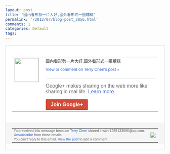 ```yaml
---
layout: post
title: "國內看形勢一片大好,國外看形式一團糟糕"
permalink: '/2012/07/blog-post_2856.html'
comments: 1
categories: Default
tags: 
---
```

<div style="border:solid 1px #dfdfdf;color:#686868;font:13px Arial"><div style="background-color:#fff;padding:20px;"><table cellpadding="0" cellspacing="0"><tr><td style="padding-right:15px;vertical-align:top"><a href="https://plus.google.com/_/notifications/emlink?emrecipient=109554455967099403328&amp;emid=CJC2-MTd_LACFahd5QodvEkAAA&amp;path=%2F108643996575278738906&amp;dt=1341291856013&amp;uob=8"><img height="75" src="https://lh3.googleusercontent.com/-KKRGTyJ5Bl0/AAAAAAAAAAI/AAAAAAAAEEY/jllxqER5dCk/s75-c-k-a/photo.jpg" style="border:solid 1px #cccccc;" width="75"/></a></td><td style="width:578px;color:#333;font:13px Arial;vertical-align:top;"><div style="padding-bottom:10px">國內看形勢一片大好,國外看形式一團糟糕</div><a href="https://plus.google.com/_/notifications/emlink?emrecipient=109554455967099403328&amp;emid=CJC2-MTd_LACFahd5QodvEkAAA&amp;path=%2F108643996575278738906%2Fposts%2FJcK3kUdn95d%3Fgpinv%3DAMIXal-Z3xcxjZl2l1SDhsFoVyGHeutJN-H3uU28mfE0nB82OPrp4TyjHQNyvFvtvU-2HvIROg0oz9SBmWaD5xUw3EduugwURK6MHdK06Hhp6TDKgeUSxeU&amp;dt=1341291856013&amp;uob=8" style="color:#3366CC;text-decoration:none;">View or comment on Terry Chen's post »</a><div style="margin-top:20px;border-top:solid 1px #dfdfdf"><div style="padding:15px 0;color:#686868;font:16px Arial;">Google+ makes sharing on the web more like sharing in real life. <a href="http://www.google.com/+/learnmore/" style="color:#3366CC;text-decoration:none;">Learn more</a>.</div><a href="https://plus.google.com/_/notifications/emlink?emrecipient=109554455967099403328&amp;emid=CJC2-MTd_LACFahd5QodvEkAAA&amp;path=%2F%3Fgpinv%3DAMIXal-Z3xcxjZl2l1SDhsFoVyGHeutJN-H3uU28mfE0nB82OPrp4TyjHQNyvFvtvU-2HvIROg0oz9SBmWaD5xUw3EduugwURK6MHdK06Hhp6TDKgeUSxeU&amp;dt=1341291856013&amp;uob=8" style="display:inline-block;padding:7px 15px;background-color:#d44b38; color:#fff;font-size:16px; font-weight:bold;border-radius:2px;-webkit-border-radius:2px; -moz-border-radius:2px;border:solid 1px #c43b28; white-space:nowrap;text-decoration:none">Join Google+</a></div></td></tr></table></div><div style="border-top:solid 1px #dfdfdf;padding:0 20px; background-color:#f5f5f5"><table cellpadding="0" cellspacing="0" style="height:50px"><tbody><tr><td style="vertical-align:middle;width:100%; color:#636363;font:11px Arial; line-height:120%">You received this message because <a href="https://plus.google.com/_/notifications/emlink?emrecipient=109554455967099403328&amp;emid=CJC2-MTd_LACFahd5QodvEkAAA&amp;path=%2F108643996575278738906%3Fgpinv%3DAMIXal-Z3xcxjZl2l1SDhsFoVyGHeutJN-H3uU28mfE0nB82OPrp4TyjHQNyvFvtvU-2HvIROg0oz9SBmWaD5xUw3EduugwURK6MHdK06Hhp6TDKgeUSxeU&amp;dt=1341291856013&amp;uob=8" style="color:#3366CC;text-decoration:none;">Terry Chen</a> shared it with 1265133686@qq.com. <a href="https://plus.google.com/_/notifications/emlink?emrecipient=109554455967099403328&amp;emid=CJC2-MTd_LACFahd5QodvEkAAA&amp;path=%2F_%2Fnonplus%2Femailsettings%3Fgpinv%3DAMIXal-Z3xcxjZl2l1SDhsFoVyGHeutJN-H3uU28mfE0nB82OPrp4TyjHQNyvFvtvU-2HvIROg0oz9SBmWaD5xUw3EduugwURK6MHdK06Hhp6TDKgeUSxeU%26est%3DADH5u8Xv6t6VVmUx6QWY7NxDE2eMA-epKh2-qEOP9M-QfiGqlsmQPIE9l1kxLTN1q0yVXjbCYy_058_NAWimGr3xaOBWEPpuzGSfJWwnliiQ3AGtPNhZb3uM1Tgu4nqWOb5ga2XtcERy&amp;dt=1341291856013&amp;uob=8" style="color:#3366CC;text-decoration:none;">Unsubscribe</a> from these emails.<br/>You can't reply to this email. <a href="https://plus.google.com/_/notifications/emlink?emrecipient=109554455967099403328&amp;emid=CJC2-MTd_LACFahd5QodvEkAAA&amp;path=%2F108643996575278738906%2Fposts%2FJcK3kUdn95d%3Fgpinv%3DAMIXal-Z3xcxjZl2l1SDhsFoVyGHeutJN-H3uU28mfE0nB82OPrp4TyjHQNyvFvtvU-2HvIROg0oz9SBmWaD5xUw3EduugwURK6MHdK06Hhp6TDKgeUSxeU&amp;dt=1341291856013&amp;uob=8" style="color:#3366CC;text-decoration:none;">View the post</a> to add a comment.<br/></td><td><img src="https://ssl.gstatic.com/s2/oz/images/notifications/logo/google-plus-6617a72bb36cc548861652780c9e6ff1.png"/></td></tr></tbody></table></div></div>